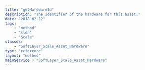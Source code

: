 ```yaml
---
title: "getHardwareId"
description: "The identifier of the hardware for this asset."
date: "2018-02-12"
tags:
    - "method"
    - "sldn"
    - "Scale"
classes:
    - "SoftLayer_Scale_Asset_Hardware"
type: "reference"
layout: "method"
mainService : "SoftLayer_Scale_Asset_Hardware"
---
```

